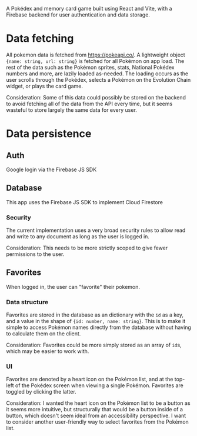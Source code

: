 A Pokédex and memory card game built using React and Vite, with a Firebase backend for user authentication and data storage.

# Data fetching

All pokemon data is fetched from https://pokeapi.co/.
A lightweight object `{name: string, url: string}` is fetched for all Pokémon on app load. The rest of the data such as the Pokémon sprites, stats, National Pokédex numbers and more, are lazily loaded as-needed. The loading occurs as the user scrolls through the Pokédex, selects a Pokémon on the Evolution Chain widget, or plays the card game.

Consideration: Some of this data could possibly be stored on the backend to avoid fetching all of the data from the API every time, but it seems wasteful to store largely the same data for every user.

# Data persistence

## Auth

Google login via the Firebase JS SDK

## Database

This app uses the Firebase JS SDK to implement Cloud Firestore

### Security

The current implementation uses a very broad security rules to allow read and write to any document as long as the user is logged in.

Consideration: This needs to be more strictly scoped to give fewer permissions to the user.

## Favorites

When logged in, the user can "favorite" their pokemon.

### Data structure

Favorites are stored in the database as an dictionary with the `id` as a key, and a value in the shape of `{id: number, name: string}`. This is to make it simple to access Pokémon names directly from the database without having to calculate them on the client.

Consideration: Favorites could be more simply stored as an array of `id`s, which may be easier to work with.

### UI

Favorites are denoted by a heart icon on the Pokémon list, and at the top-left of the Pokédex screen when viewing a single Pokémon. Favorites are toggled by clicking the latter.

Consideration: I wanted the heart icon on the Pokémon list to be a button as it seems more intuitive, but structurally that would be a button inside of a button, which doesn't seem ideal from an accessibility perspective. I want to consider another user-friendly way to select favorites from the Pokémon list.
